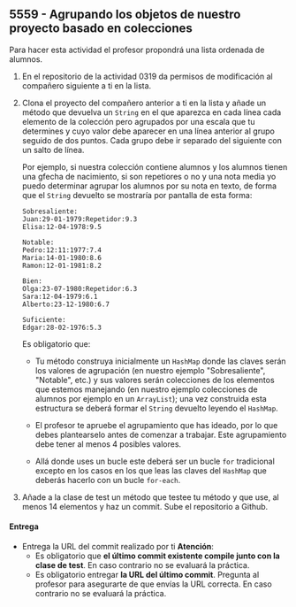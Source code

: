 ## 5559 - Agrupando los objetos de nuestro proyecto basado en colecciones

Para hacer esta actividad el profesor propondrá una lista ordenada de alumnos.

1. En el repositorio de la actividad 0319 da permisos de modificación al compañero siguiente a ti en la lista.

2. Clona el proyecto del compañero anterior a ti en la lista y añade un método que devuelva un `String` en el que aparezca en cada línea cada elemento de la colección pero agrupados por una escala que tu determines y cuyo valor debe aparecer en una línea anterior al grupo seguido de dos puntos. Cada grupo debe ir separado del siguiente con un salto de línea.

    Por ejemplo, si nuestra colección contiene alumnos y los alumnos tienen una gfecha de nacimiento, si son repetiores o no y una nota media yo puedo determinar agrupar los alumnos por su nota en texto, de forma que el `String` devuelto se mostraría por pantalla de esta forma:
    
    ```
    Sobresaliente:
    Juan:29-01-1979:Repetidor:9.3
    Elisa:12-04-1978:9.5
    
    Notable:
    Pedro:12:11:1977:7.4
    Maria:14-01-1980:8.6
    Ramon:12-01-1981:8.2
    
    Bien:
    Olga:23-07-1980:Repetidor:6.3
    Sara:12-04-1979:6.1
    Alberto:23-12-1980:6.7
    
    Suficiente:
    Edgar:28-02-1976:5.3
    ```
    
    Es obligatorio que:
    
    * Tu método construya inicialmente un `HashMap` donde las claves serán los valores de agrupación (en nuestro ejemplo "Sobresaliente", "Notable", etc.) y sus valores serán colecciones de los elementos que estemos manejando (en nuestro ejemplo colecciones de alumnos por ejemplo en un `ArrayList`); una vez construida esta estructura se deberá formar el `String` devuelto leyendo el `HashMap`.
    
    * El profesor te apruebe el agrupamiento que has ideado, por lo que debes plantearselo antes de comenzar a trabajar. Este agrupamiento debe tener al menos 4 posibles valores.
    
    * Allá donde uses un bucle este deberá ser un bucle `for` tradicional excepto en los casos en los que leas las claves del `HashMap` que deberás hacerlo con un bucle `for-each`.
    
3. Añade a la clase de test un método que testee tu método y que use, al menos 14 elementos y haz un commit. Sube el repositorio a Github.
   

#### Entrega

* Entrega la URL del commit realizado por ti __Atención__: 
  * Es obligatorio que __el último commit existente compile junto con la clase de test__. En caso contrario no se evaluará la práctica.
  * Es obligatorio entregar __la URL del último commit__. Pregunta al profesor para asegurarte de que envías la URL correcta. En caso contrario no se evaluará la práctica.
